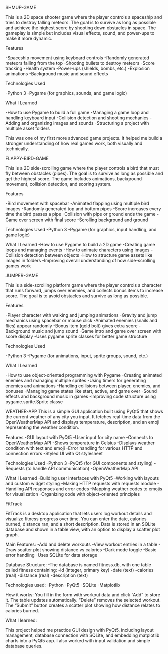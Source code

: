 SHMUP-GAME

This is a 2D space shooter game where the player controls a spaceship and tries to destroy falling meteors. 
The goal is to survive as long as possible and achieve the highest score by shooting down obstacles in space. 
The gameplay is simple but includes visual effects, sound, and power-ups to make it more dynamic.

Features

-Spaceship movement using keyboard controls
-Randomly generated meteors falling from the top
-Shooting bullets to destroy meteors
-Score tracking
-Health system
-Power-ups (shields, bombs, etc.)
-Explosion animations
-Background music and sound effects

Technologies Used

-Python 3
-Pygame (for graphics, sounds, and game logic)

What I Learned

-How to use Pygame to build a full game
-Managing a game loop and handling keyboard input
-Collision detection and shooting mechanics
-Adding and organizing images and sounds
-Structuring a project with multiple asset folders



This was one of my first more advanced game projects. It helped me build a stronger understanding of how real games work, both visually and technically.



FLAPPY-BIRD-GAME



This is a 2D side-scrolling game where the player controls a bird that must fly between obstacles (pipes).
The goal is to survive as long as possible and get the highest score. 
The game includes animations, background movement, collision detection, and scoring system.

Features

-Bird movement with spacebar
-Animated flapping using multiple bird images
-Randomly generated top and bottom pipes
-Score increases every time the bird passes a pipe
-Collision with pipe or ground ends the game
-Game over screen with final score
-Scrolling background and ground

Technologies Used
-Python 3
-Pygame (for graphics, input handling, and game logic)

What I Learned
-How to use Pygame to build a 2D game
-Creating game loops and managing events
-How to animate characters using images
-Collision detection between objects
-How to structure game assets like images in folders
-Improving overall understanding of how side-scrolling games work

JUMPER-GAME

This is a side-scrolling platform game where the player controls a character that runs forward, jumps over enemies, and collects bonus items to increase score. 
The goal is to avoid obstacles and survive as long as possible.

Features

-Player character with walking and jumping animations
-Gravity and jump mechanics using spacebar or mouse click
-Animated enemies (snails and flies) appear randomly
-Bonus item (gold bolt) gives extra score
-Background music and jump sound
-Game intro and game over screen with score display
-Uses pygame.sprite classes for better game structure

Technologies Used

-Python 3
-Pygame (for animations, input, sprite groups, sound, etc.)

What I Learned

-How to use object-oriented programming with Pygame
-Creating animated enemies and managing multiple sprites
-Using timers for generating enemies and animations
-Handling collisions between player, enemies, and bonuses
-Managing game states like start, active, and game over
-Sound effects and background music in games
-Improving code structure using pygame.sprite.Sprite classe

WEATHER-APP
This is a simple GUI application built using PyQt5 that shows the current weather of any city you input. 
It fetches real-time data from the OpenWeatherMap API and displays temperature, description, and an emoji representing the weather condition.

Features
-GUI layout with PyQt5
-User input for city name
-Connects to OpenWeatherMap API
-Shows temperature in Celsius
-Displays weather condition with text and emoji
-Error handling for various HTTP and connection errors
-Styled UI with Qt stylesheet

Technologies Used
-Python 3
-PyQt5 (for GUI components and styling)
-Requests (to handle API communication)
-OpenWeatherMap API

What I Learned
-Building user interfaces with PyQt5
-Working with layouts and custom widget styling
-Making HTTP requests with requests module
-Handling API responses and error codes
-Mapping weather codes to emojis for visualization
-Organizing code with object-oriented principles

FitTrack 


FitTrack is a desktop application that lets users log workout details and visualize fitness progress over time. 
You can enter the date, calories burned, distance ran, and a short description. 
Data is stored in an SQLite database and shown in a table view, with an option to display a scatter plot graph.

Main Features:
-Add and delete workouts
-View workout entries in a table
-Draw scatter plot showing distance vs calories
-Dark mode toggle
-Basic error handling
-Uses SQLite for data storage

Database Structure:
-The database is named fitness.db, with one table called fitness containing:
-id (integer, primary key)
-date (text)
-calories (real)
-distance (real)
-description (text)

Technologies used: 
-Python
-PyQt5 
-SQLite 
-Matplotlib

How it works:
You fill in the form with workout data and click “Add” to store it. 
The table updates automatically. “Delete” removes the selected workout. 
The “Submit” button creates a scatter plot showing how distance relates to calories burned.

What I learned:

This project helped me practice GUI design with PyQt5, including layout management, database connection with SQLite, and embedding matplotlib charts into a PyQt5 app. 
I also worked with input validation and simple database queries.
